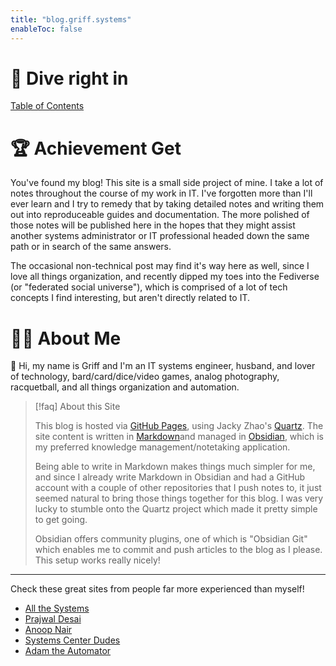 ```yaml
---
title: "blog.griff.systems"
enableToc: false
---
```


# 🌊 Dive right in  
[Table of Contents](toc.md)

# 🏆 Achievement Get  
You've found my blog! This site is a small side project of mine. I take a lot of notes throughout the course of my work in IT. I've forgotten more than I'll ever learn and I try to remedy that by taking detailed notes and writing them out into reproduceable guides and documentation. The more polished of those notes will be published here in the hopes that they might assist another systems administrator or IT professional headed down the same path or in search of the same answers. 

The occasional non-technical post may find it's way here as well, since I love all things organization, and recently dipped my toes into the Fediverse (or "federated social universe"), which is comprised of a lot of tech concepts I find interesting, but aren't directly related to IT.

# 🙋‍♂️ About Me  
👋 Hi, my name is Griff and I'm an IT systems engineer, husband, and lover of technology, bard/card/dice/video games, analog photography, racquetball, and all things organization and automation.

>[!faq]  About this Site  
>  
>This blog is hosted via [GitHub Pages](https://pages.github.com/), using Jacky Zhao's [Quartz](https://quartz.jzhao.xyz/). The site content is written in [Markdown](https://www.markdownguide.org/)and managed in [Obsidian](https://obsidian.md/), which is my preferred knowledge management/notetaking application.
>  
>Being able to write in Markdown makes things much simpler for me, and since I already write Markdown in Obsidian and had a GitHub account with a couple of other repositories that I push notes to, it just seemed natural to bring those things together for this blog. I was very lucky to stumble onto the Quartz project which made it pretty simple to get going. 
>  
>Obsidian offers community plugins, one of which is "Obsidian Git" which enables me to commit and push articles to the blog as I please. This setup works really nicely!

---
Check these great sites from people far more experienced than myself!
- [All the Systems](http://allthesystems.com/)
- [Prajwal Desai](https://www.prajwaldesai.com/)
- [Anoop Nair](https://www.anoopcnair.com/)
- [Systems Center Dudes](https://www.systemcenterdudes.com/blog/)
- [Adam the Automator](https://adamtheautomator.com/tutorials/)
